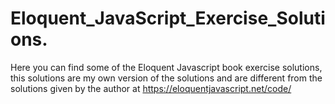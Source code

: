 # Eloquent_JavaScript_Exercise_Solutions.
Here you can find some of the Eloquent Javascript book exercise solutions, this solutions are my own version of the solutions and are different from the solutions given by the author at https://eloquentjavascript.net/code/
